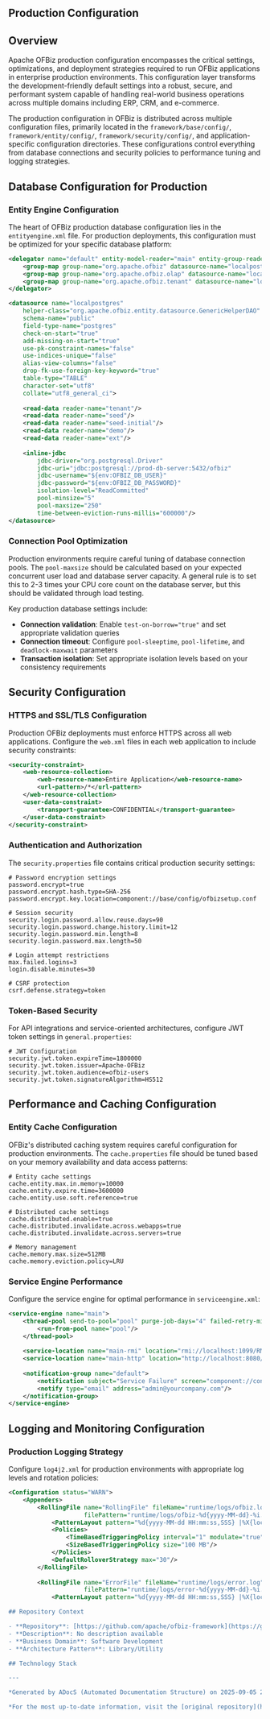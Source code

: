 ## Production Configuration

## Overview

Apache OFBiz production configuration encompasses the critical settings, optimizations, and deployment strategies required to run OFBiz applications in enterprise production environments. This configuration layer transforms the development-friendly default settings into a robust, secure, and performant system capable of handling real-world business operations across multiple domains including ERP, CRM, and e-commerce.

The production configuration in OFBiz is distributed across multiple configuration files, primarily located in the `framework/base/config/`, `framework/entity/config/`, `framework/security/config/`, and application-specific configuration directories. These configurations control everything from database connections and security policies to performance tuning and logging strategies.

## Database Configuration for Production

### Entity Engine Configuration

The heart of OFBiz production database configuration lies in the `entityengine.xml` file. For production deployments, this configuration must be optimized for your specific database platform:

```xml
<delegator name="default" entity-model-reader="main" entity-group-reader="main" entity-eca-reader="main" distributed-cache-clear-enabled="false">
    <group-map group-name="org.apache.ofbiz" datasource-name="localpostgres"/>
    <group-map group-name="org.apache.ofbiz.olap" datasource-name="localpostgresolap"/>
    <group-map group-name="org.apache.ofbiz.tenant" datasource-name="localpostgrestenant"/>
</delegator>

<datasource name="localpostgres"
    helper-class="org.apache.ofbiz.entity.datasource.GenericHelperDAO"
    schema-name="public"
    field-type-name="postgres"
    check-on-start="true"
    add-missing-on-start="true"
    use-pk-constraint-names="false"
    use-indices-unique="false"
    alias-view-columns="false"
    drop-fk-use-foreign-key-keyword="true"
    table-type="TABLE"
    character-set="utf8"
    collate="utf8_general_ci">
    
    <read-data reader-name="tenant"/>
    <read-data reader-name="seed"/>
    <read-data reader-name="seed-initial"/>
    <read-data reader-name="demo"/>
    <read-data reader-name="ext"/>
    
    <inline-jdbc
        jdbc-driver="org.postgresql.Driver"
        jdbc-uri="jdbc:postgresql://prod-db-server:5432/ofbiz"
        jdbc-username="${env:OFBIZ_DB_USER}"
        jdbc-password="${env:OFBIZ_DB_PASSWORD}"
        isolation-level="ReadCommitted"
        pool-minsize="5"
        pool-maxsize="250"
        time-between-eviction-runs-millis="600000"/>
</datasource>
```

### Connection Pool Optimization

Production environments require careful tuning of database connection pools. The `pool-maxsize` should be calculated based on your expected concurrent user load and database server capacity. A general rule is to set this to 2-3 times your CPU core count on the database server, but this should be validated through load testing.

Key production database settings include:
- **Connection validation**: Enable `test-on-borrow="true"` and set appropriate validation queries
- **Connection timeout**: Configure `pool-sleeptime`, `pool-lifetime`, and `deadlock-maxwait` parameters
- **Transaction isolation**: Set appropriate isolation levels based on your consistency requirements

## Security Configuration

### HTTPS and SSL/TLS Configuration

Production OFBiz deployments must enforce HTTPS across all web applications. Configure the `web.xml` files in each web application to include security constraints:

```xml
<security-constraint>
    <web-resource-collection>
        <web-resource-name>Entire Application</web-resource-name>
        <url-pattern>/*</url-pattern>
    </web-resource-collection>
    <user-data-constraint>
        <transport-guarantee>CONFIDENTIAL</transport-guarantee>
    </user-data-constraint>
</security-constraint>
```

### Authentication and Authorization

The `security.properties` file contains critical production security settings:

```properties
# Password encryption settings
password.encrypt=true
password.encrypt.hash.type=SHA-256
password.encrypt.key.location=component://base/config/ofbizsetup.conf

# Session security
security.login.password.allow.reuse.days=90
security.login.password.change.history.limit=12
security.login.password.min.length=8
security.login.password.max.length=50

# Login attempt restrictions
max.failed.logins=3
login.disable.minutes=30

# CSRF protection
csrf.defense.strategy=token
```

### Token-Based Security

For API integrations and service-oriented architectures, configure JWT token settings in `general.properties`:

```properties
# JWT Configuration
security.jwt.token.expireTime=1800000
security.jwt.token.issuer=Apache-OFBiz
security.jwt.token.audience=ofbiz-users
security.jwt.token.signatureAlgorithm=HS512
```

## Performance and Caching Configuration

### Entity Cache Configuration

OFBiz's distributed caching system requires careful configuration for production environments. The `cache.properties` file should be tuned based on your memory availability and data access patterns:

```properties
# Entity cache settings
cache.entity.max.in.memory=10000
cache.entity.expire.time=3600000
cache.entity.use.soft.reference=true

# Distributed cache settings
cache.distributed.enable=true
cache.distributed.invalidate.across.webapps=true
cache.distributed.invalidate.across.servers=true

# Memory management
cache.memory.max.size=512MB
cache.memory.eviction.policy=LRU
```

### Service Engine Performance

Configure the service engine for optimal performance in `serviceengine.xml`:

```xml
<service-engine name="main">
    <thread-pool send-to-pool="pool" purge-job-days="4" failed-retry-min="3" ttl="120000" jobs="100" min-threads="5" max-threads="15" poll-enabled="true" poll-db-millis="30000">
        <run-from-pool name="pool"/>
    </thread-pool>
    
    <service-location name="main-rmi" location="rmi://localhost:1099/RMIDispatcher"/>
    <service-location name="main-http" location="http://localhost:8080/webtools/control/httpService"/>
    
    <notification-group name="default">
        <notification subject="Service Failure" screen="component://content/widget/EmailScreens.xml#ServiceNotification"/>
        <notify type="email" address="admin@yourcompany.com"/>
    </notification-group>
</service-engine>
```

## Logging and Monitoring Configuration

### Production Logging Strategy

Configure `log4j2.xml` for production environments with appropriate log levels and rotation policies:

```xml
<Configuration status="WARN">
    <Appenders>
        <RollingFile name="RollingFile" fileName="runtime/logs/ofbiz.log" 
                     filePattern="runtime/logs/ofbiz-%d{yyyy-MM-dd}-%i.log.gz">
            <PatternLayout pattern="%d{yyyy-MM-dd HH:mm:ss,SSS} |%X{localDispatcherName}| %5p | %t | %c{1} | %m%n"/>
            <Policies>
                <TimeBasedTriggeringPolicy interval="1" modulate="true"/>
                <SizeBasedTriggeringPolicy size="100 MB"/>
            </Policies>
            <DefaultRolloverStrategy max="30"/>
        </RollingFile>
        
        <RollingFile name="ErrorFile" fileName="runtime/logs/error.log"
                     filePattern="runtime/logs/error-%d{yyyy-MM-dd}-%i.log.gz">
            <PatternLayout pattern="%d{yyyy-MM-dd HH:mm:ss,SSS} |%X{localDispatcherName}| %5p | %t | %c{1} | %m%n

## Repository Context

- **Repository**: [https://github.com/apache/ofbiz-framework](https://github.com/apache/ofbiz-framework)
- **Description**: No description available
- **Business Domain**: Software Development
- **Architecture Pattern**: Library/Utility

## Technology Stack

---

*Generated by ADocS (Automated Documentation Structure) on 2025-09-05 23:52:25*

*For the most up-to-date information, visit the [original repository](https://github.com/apache/ofbiz-framework)*